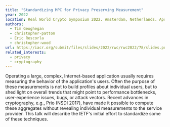 ```yaml
---
title: "Standardizing MPC for Privacy Preserving Measurement"
year: 2022
location: Real World Crypto Symposium 2022. Amsterdam, Netherlands. April 2022.
authors:
  - Tim Geoghegan
  - christopher-patton
  - Eric Rescorla
  - christopher-wood
url: https://iacr.org/submit/files/slides/2022/rwc/rwc2022/78/slides.pdf
related_interests:
  - privacy
  - cryptography
---
```


Operating a large, complex, Internet-based application usually requires measuring the behavior of the application's users. Often the purpose of these measurements is not to build profiles about individual users, but to shed light on overall trends that might point to performance bottlenecks, user-experience issues, bugs, or attack vectors. Recent advances in cryptography, e.g., Prio (NSDI 2017), have made it possible to compute these aggregates without revealing individual measurements to the service provider. This talk will describe the IETF's initial effort to standardize some of these techniques.
